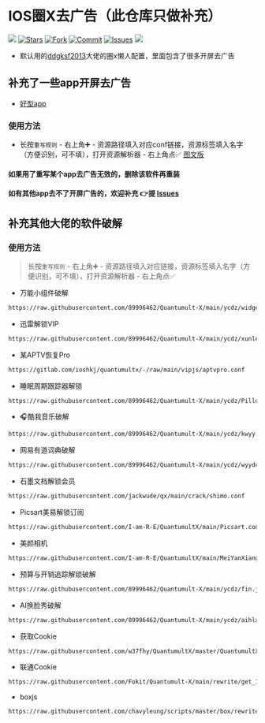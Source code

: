 # IOS圈X去广告（此仓库只做补充）

![](https://visitor-badge.glitch.me/badge?page_id=cat-kun.QuantumultX-block-ad) 
[![Stars](https://img.shields.io/github/stars/cat-kun/QuantumultX-block-ad)](https://github.com/cat-kun/QuantumultX-block-ad/stargazers)
[![Fork](https://img.shields.io/github/forks/cat-kun/QuantumultX-block-ad)](https://github.com/cat-kun/QuantumultX-block-ad/network/members)
[![Commit](https://img.shields.io/github/commit-activity/m/cat-kun/QuantumultX-block-ad?label=Commits)](https://github.com/cat-kun/QuantumultX-block-ad/commits/master)
[![Issues](https://img.shields.io/github/issues/cat-kun/QuantumultX-block-ad)](https://github.com/cat-kun/QuantumultX-block-ad/issues)
[![](https://img.shields.io/github/followers/cat-kun?label=follow&style=social)](https://github.com/cat-kun)

- 默认用的[ddgksf2013](https://github.com/ddgksf2013/ddgksf2013)大佬的圈x懒人配置，里面包含了很多开屏去广告
## 补充了一些app开屏去广告

- [好型app](https://raw.githubusercontent.com/cat-kun/QuantumultX-block-ad/master/haoxing.conf)

### 使用方法
- 长按`重写规则` - 右上角➕ - 资源路径填入对应conf链接，资源标签填入名字（方便识别，可不填），打开资源解析器 - 右上角点✅ [图文版](https://github.com/cat-kun/QuantumultX-block-ad/blob/master/README_IMG.md)

#### 如果用了重写某个app去广告无效的，删除该软件再重装

#### 如有其他app去不了开屏广告的，欢迎补充 👉提 [Issues](https://github.com/cat-kun/QuantumultX-block-ad/issues/new)

## 补充其他大佬的软件破解

### 使用方法
> 长按`重写规则` - 右上角➕ - 资源路径填入对应链接，资源标签填入名字（方便识别，可不填），打开资源解析器 - 右上角点✅


- 万能小组件破解

```bash
https://raw.githubusercontent.com/89996462/Quantumult-X/main/ycdz/widgets.js
```

- 迅雷解锁VIP

```bash
https://raw.githubusercontent.com/89996462/Quantumult-X/main/ycdz/xunlei.js
```

- 某APTV恢复Pro

```bash
https://gitlab.com/ioshkj/quantumultx/-/raw/main/vipjs/aptvpro.conf
```

- 睡眠周期跟踪器解锁

```bash
https://raw.githubusercontent.com/89996462/Quantumult-X/main/ycdz/Pillow.js
```

- 🎧酷我音乐破解

```bash
https://raw.githubusercontent.com/89996462/Quantumult-X/main/ycdz/kwyy.js
```
- 网易有道词典破解

```bash
https://raw.githubusercontent.com/89996462/Quantumult-X/main/ycdz/wyydcd.js
```
- 石墨文档解锁会员

```bash
https://raw.githubusercontent.com/jackwude/qx/main/crack/shimo.conf
```
- Picsart美易解锁订阅

```bash
https://raw.githubusercontent.com/I-am-R-E/QuantumultX/main/Picsart.conf
```
- 美颜相机

```bash
https://raw.githubusercontent.com/I-am-R-E/QuantumultX/main/MeiYanXiangJi.conf
```
- 预算与开销追踪解锁破解

```bash
https://raw.githubusercontent.com/89996462/Quantumult-X/main/ycdz/fin.js
```
- AI换脸秀破解

```bash
https://raw.githubusercontent.com/89996462/Quantumult-X/main/ycdz/aihlx.js
```
- 获取Cookie

```bash
https://raw.githubusercontent.com/w37fhy/QuantumultX/master/QuantumultX_Cookie.conf
```
- 联通Cookie

```bash
https://raw.githubusercontent.com/Fokit/Quantumult-X/main/rewrite/get_10010_cookie.conf
```

- boxjs

```bash
https://raw.githubusercontent.com/chavyleung/scripts/master/box/rewrite/boxjs.rewrite.quanx.conf
```
